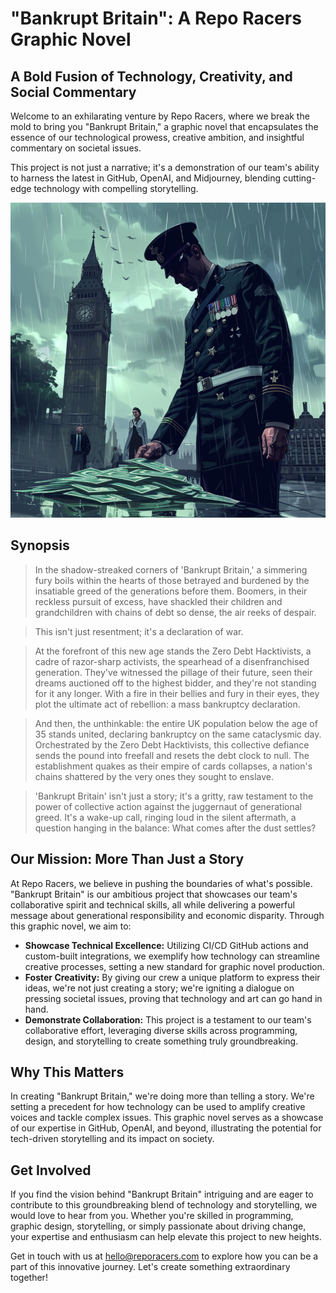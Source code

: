 # "Bankrupt Britain": A Repo Racers Graphic Novel

## A Bold Fusion of Technology, Creativity, and Social Commentary

Welcome to an exhilarating venture by Repo Racers, where we break the mold to bring you "Bankrupt Britain," a graphic novel that encapsulates the essence of our technological prowess, creative ambition, and insightful commentary on societal issues.

This project is not just a narrative; it's a demonstration of our team's ability to harness the latest in GitHub, OpenAI, and Midjourney, blending cutting-edge technology with compelling storytelling.

![Counting](./images/bankrupt_britain.webp)

## Synopsis

> In the shadow-streaked corners of 'Bankrupt Britain,' a simmering fury boils within the hearts of those betrayed and burdened by the insatiable greed of the generations before them. Boomers, in their reckless pursuit of excess, have shackled their children and grandchildren with chains of debt so dense, the air reeks of despair.

> This isn't just resentment; it's a declaration of war.

> At the forefront of this new age stands the Zero Debt Hacktivists, a cadre of razor-sharp activists, the spearhead of a disenfranchised generation. They've witnessed the pillage of their future, seen their dreams auctioned off to the highest bidder, and they're not standing for it any longer. With a fire in their bellies and fury in their eyes, they plot the ultimate act of rebellion: a mass bankruptcy declaration.

> And then, the unthinkable: the entire UK population below the age of 35 stands united, declaring bankruptcy on the same cataclysmic day. Orchestrated by the Zero Debt Hacktivists, this collective defiance sends the pound into freefall and resets the debt clock to null. The establishment quakes as their empire of cards collapses, a nation's chains shattered by the very ones they sought to enslave.

> 'Bankrupt Britain' isn't just a story; it's a gritty, raw testament to the power of collective action against the juggernaut of generational greed. It's a wake-up call, ringing loud in the silent aftermath, a question hanging in the balance: What comes after the dust settles?

## Our Mission: More Than Just a Story

At Repo Racers, we believe in pushing the boundaries of what's possible. "Bankrupt Britain" is our ambitious project that showcases our team's collaborative spirit and technical skills, all while delivering a powerful message about generational responsibility and economic disparity. Through this graphic novel, we aim to:

- **Showcase Technical Excellence:** Utilizing CI/CD GitHub actions and custom-built integrations, we exemplify how technology can streamline creative processes, setting a new standard for graphic novel production.
- **Foster Creativity:** By giving our crew a unique platform to express their ideas, we're not just creating a story; we're igniting a dialogue on pressing societal issues, proving that technology and art can go hand in hand.
- **Demonstrate Collaboration:** This project is a testament to our team's collaborative effort, leveraging diverse skills across programming, design, and storytelling to create something truly groundbreaking.

## Why This Matters

In creating "Bankrupt Britain," we're doing more than telling a story. We're setting a precedent for how technology can be used to amplify creative voices and tackle complex issues. This graphic novel serves as a showcase of our expertise in GitHub, OpenAI, and beyond, illustrating the potential for tech-driven storytelling and its impact on society.

## Get Involved

If you find the vision behind "Bankrupt Britain" intriguing and are eager to contribute to this groundbreaking blend of technology and storytelling, we would love to hear from you. Whether you're skilled in programming, graphic design, storytelling, or simply passionate about driving change, your expertise and enthusiasm can help elevate this project to new heights.

Get in touch with us at [hello@reporacers.com](hello@reporacers.com) to explore how you can be a part of this innovative journey. Let's create something extraordinary together!
